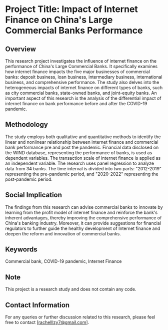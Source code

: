 # Project Title: Impact of Internet Finance on China's Large Commercial Banks Performance

## Overview
This research project investigates the influence of internet finance on the performance of China's Large Commercial Banks. It specifically examines how internet finance impacts the five major businesses of commercial banks: deposit business, loan business, intermediary business, international business, and comprehensive performance. The study also delves into the heterogeneous impacts of internet finance on different types of banks, such as city commercial banks, state-owned banks, and joint-equity banks. An important aspect of this research is the analysis of the differential impact of internet finance on bank performance before and after the COVID-19 pandemic.

## Methodology
The study employs both qualitative and quantitative methods to identify the linear and nonlinear relationship between internet finance and commercial bank performance pre and post the pandemic. Financial data disclosed on the WIND database, representing the performance of banks, is used as dependent variables. The transaction scale of internet finance is applied as an independent variable. The research uses panel regression to analyze data from 34 banks. The time interval is divided into two parts: "2012-2019" representing the pre-pandemic period, and "2020-2022" representing the post-pandemic period.

## Social Implication
The findings from this research can advise commercial banks to innovate by learning from the profit model of internet finance and reinforce the bank's inherent advantages, thereby improving the comprehensive performance of China's banking industry. Moreover, it can provide suggestions for financial regulators to further guide the healthy development of Internet finance and deepen the reform and innovation of commercial banks.

## Keywords
Commercial bank, COVID-19 pandemic, Internet Finance

## Note
This project is a research study and does not contain any code.

## Contact Information
For any queries or further discussion related to this research, please feel free to contact [rachelllzy7@gmail.com].
